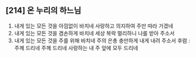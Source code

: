 ## [214] 온 누리의 하느님

1) 내게 있는 모든 것을 아낌없이 바치네 사랑하고 의지하여 주만 따라 가겠네
2) 내게 있는 모든 것을 겸손하게 바치네 세상 복락 멀리하니 나를 받아 주소서
3) 내게 있는 모든 것을 주를 위해 바치네 주의 은총 충만하게 내게 내려 주소서
후렴 : 주께 드리네 주께 드리네 사랑하는 내 주 앞에 모두 드리네
